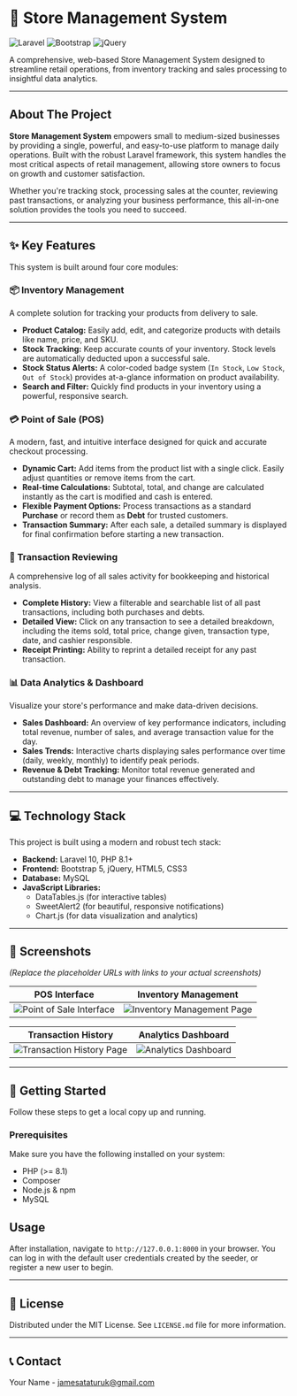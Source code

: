 # 🏪 Store Management System

![Laravel](https://img.shields.io/badge/Laravel-FF2D20?style=for-the-badge&logo=laravel&logoColor=white) ![Bootstrap](https://img.shields.io/badge/Bootstrap-563D7C?style=for-the-badge&logo=bootstrap&logoColor=white) ![jQuery](https://img.shields.io/badge/jQuery-0769AD?style=for-the-badge&logo=jquery&logoColor=white)

A comprehensive, web-based Store Management System designed to streamline retail operations, from inventory tracking and sales processing to insightful data analytics.

---

## About The Project

**Store Management System** empowers small to medium-sized businesses by providing a single, powerful, and easy-to-use platform to manage daily operations. Built with the robust Laravel framework, this system handles the most critical aspects of retail management, allowing store owners to focus on growth and customer satisfaction.

Whether you're tracking stock, processing sales at the counter, reviewing past transactions, or analyzing your business performance, this all-in-one solution provides the tools you need to succeed.

---

## ✨ Key Features

This system is built around four core modules:

### 📦 Inventory Management
A complete solution for tracking your products from delivery to sale.
* **Product Catalog:** Easily add, edit, and categorize products with details like name, price, and SKU.
* **Stock Tracking:** Keep accurate counts of your inventory. Stock levels are automatically deducted upon a successful sale.
* **Stock Status Alerts:** A color-coded badge system (`In Stock`, `Low Stock`, `Out of Stock`) provides at-a-glance information on product availability.
* **Search and Filter:** Quickly find products in your inventory using a powerful, responsive search.

### 💳 Point of Sale (POS)
A modern, fast, and intuitive interface designed for quick and accurate checkout processing.
* **Dynamic Cart:** Add items from the product list with a single click. Easily adjust quantities or remove items from the cart.
* **Real-time Calculations:** Subtotal, total, and change are calculated instantly as the cart is modified and cash is entered.
* **Flexible Payment Options:** Process transactions as a standard **Purchase** or record them as **Debt** for trusted customers.
* **Transaction Summary:** After each sale, a detailed summary is displayed for final confirmation before starting a new transaction.

### 📜 Transaction Reviewing
A comprehensive log of all sales activity for bookkeeping and historical analysis.
* **Complete History:** View a filterable and searchable list of all past transactions, including both purchases and debts.
* **Detailed View:** Click on any transaction to see a detailed breakdown, including the items sold, total price, change given, transaction type, date, and cashier responsible.
* **Receipt Printing:** Ability to reprint a detailed receipt for any past transaction.

### 📊 Data Analytics & Dashboard
Visualize your store's performance and make data-driven decisions.
* **Sales Dashboard:** An overview of key performance indicators, including total revenue, number of sales, and average transaction value for the day.
* **Sales Trends:** Interactive charts displaying sales performance over time (daily, weekly, monthly) to identify peak periods.
* **Revenue & Debt Tracking:** Monitor total revenue generated and outstanding debt to manage your finances effectively.

---

## 💻 Technology Stack

This project is built using a modern and robust tech stack:

* **Backend:** Laravel 10, PHP 8.1+
* **Frontend:** Bootstrap 5, jQuery, HTML5, CSS3
* **Database:** MySQL
* **JavaScript Libraries:**
    * DataTables.js (for interactive tables)
    * SweetAlert2 (for beautiful, responsive notifications)
    * Chart.js (for data visualization and analytics)

---

## 📸 Screenshots

*(Replace the placeholder URLs with links to your actual screenshots)*

| POS Interface                                       | Inventory Management                                     |
| ----------------------------------------------------- | -------------------------------------------------------- |
| ![Point of Sale Interface](https://via.placeholder.com/600x400.png?text=POS+Interface) | ![Inventory Management Page](https://via.placeholder.com/600x400.png?text=Inventory+Page) |

| Transaction History                                    | Analytics Dashboard                                     |
| ------------------------------------------------------ | ------------------------------------------------------- |
| ![Transaction History Page](https://via.placeholder.com/600x400.png?text=Transaction+History) | ![Analytics Dashboard](https://via.placeholder.com/600x400.png?text=Analytics+Dashboard) |

---

## 🚀 Getting Started

Follow these steps to get a local copy up and running.

### Prerequisites

Make sure you have the following installed on your system:
* PHP (>= 8.1)
* Composer
* Node.js & npm
* MySQL

## Usage

After installation, navigate to `http://127.0.0.1:8000` in your browser. You can log in with the default user credentials created by the seeder, or register a new user to begin.

---

## 📄 License

Distributed under the MIT License. See `LICENSE.md` file for more information.

---

## 📞 Contact

Your Name - jamesataturuk@gmail.com
